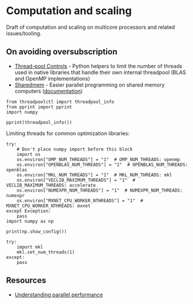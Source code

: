 # Computation and scaling

Draft of computation and scaling on multicore processors and related issues/tooling.

## On avoiding oversubscription
- [Thread-pool Controls](https://github.com/joblib/threadpoolctl) - Python helpers to limit the number of threads used in native libraries that handle their own internal threadpool (BLAS and OpenMP implementations)
- [Sharedmem](https://github.com/rainwoodman/sharedmem) - Easier parallel programming on shared memory computers ([documentation](https://rainwoodman.github.io/sharedmem/))

```
from threadpoolctl import threadpool_info
from pprint import pprint
import numpy

pprint(threadpool_info())
```

Limiting threads for common optimization libraries:

```
try:
    # Don't place numpy import before this block
    import os
    os.environ["OMP_NUM_THREADS"] = "1"  # OMP_NUM_THREADS: openmp
    os.environ["OPENBLAS_NUM_THREADS"] = "1"  # OPENBLAS_NUM_THREADS: openblas
    os.environ["MKL_NUM_THREADS"] = "1"  # MKL_NUM_THREADS: mkl
    os.environ["VECLIB_MAXIMUM_THREADS"] = "1"  # VECLIB_MAXIMUM_THREADS: accelerate
    os.environ["NUMEXPR_NUM_THREADS"] = "1"  # NUMEXPR_NUM_THREADS: numexpr
    os.environ["MXNET_CPU_WORKER_NTHREADS"] = "1"  # MXNET_CPU_WORKER_NTHREADS: mxnet
except Exception:
    pass
import numpy as np

print(np.show_config())
```


```
try:
    import mkl
    mkl.set_num_threads(1)
except:
    pass
```

## Resources
- [Understanding parallel performance](https://www.drdobbs.com/parallel/understanding-parallel-performance/211800538)

